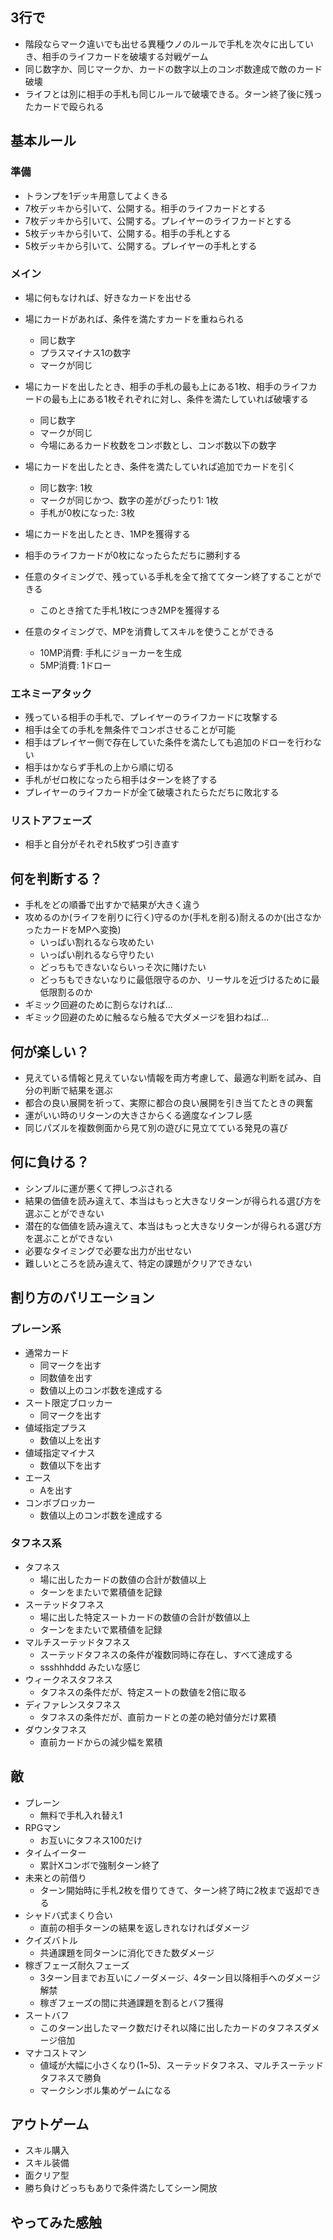 ## 3行で

* 階段ならマーク違いでも出せる異種ウノのルールで手札を次々に出していき、相手のライフカードを破壊する対戦ゲーム
* 同じ数字か、同じマークか、カードの数字以上のコンボ数達成で敵のカード破壊
* ライフとは別に相手の手札も同じルールで破壊できる。ターン終了後に残ったカードで殴られる

## 基本ルール

### 準備
* トランプを1デッキ用意してよくきる
* 7枚デッキから引いて、公開する。相手のライフカードとする
* 7枚デッキから引いて、公開する。プレイヤーのライフカードとする
* 5枚デッキから引いて、公開する。相手の手札とする
* 5枚デッキから引いて、公開する。プレイヤーの手札とする

### メイン
* 場に何もなければ、好きなカードを出せる

* 場にカードがあれば、条件を満たすカードを重ねられる
  * 同じ数字
  * プラスマイナス1の数字
  * マークが同じ

* 場にカードを出したとき、相手の手札の最も上にある1枚、相手のライフカードの最も上にある1枚それぞれに対し、条件を満たしていれば破壊する
  * 同じ数字
  * マークが同じ
  * 今場にあるカード枚数をコンボ数とし、コンボ数以下の数字

* 場にカードを出したとき、条件を満たしていれば追加でカードを引く
  * 同じ数字: 1枚
  * マークが同じかつ、数字の差がぴったり1: 1枚
  * 手札が0枚になった: 3枚

* 場にカードを出したとき、1MPを獲得する

* 相手のライフカードが0枚になったらただちに勝利する

* 任意のタイミングで、残っている手札を全て捨ててターン終了することができる
  * このとき捨てた手札1枚につき2MPを獲得する

* 任意のタイミングで、MPを消費してスキルを使うことができる
  * 10MP消費: 手札にジョーカーを生成
  * 5MP消費: 1ドロー

### エネミーアタック

* 残っている相手の手札で、プレイヤーのライフカードに攻撃する
* 相手は全ての手札を無条件でコンボさせることが可能
* 相手はプレイヤー側で存在していた条件を満たしても追加のドローを行わない
* 相手はかならず手札の上から順に切る
* 手札がゼロ枚になったら相手はターンを終了する
* プレイヤーのライフカードが全て破壊されたらただちに敗北する

### リストアフェーズ

* 相手と自分がそれぞれ5枚ずつ引き直す

## 何を判断する？

* 手札をどの順番で出すかで結果が大きく違う
* 攻めるのか(ライフを削りに行く)守るのか(手札を削る)耐えるのか(出さなかったカードをMPへ変換)
  * いっぱい割れるなら攻めたい
  * いっぱい削れるなら守りたい
  * どっちもできないならいっそ次に賭けたい
  * どっちもできないなりに最低限守るのか、リーサルを近づけるために最低限割るのか
* ギミック回避のために割らなければ...
* ギミック回避のために触るなら触るで大ダメージを狙わねば...

## 何が楽しい？

* 見えている情報と見えていない情報を両方考慮して、最適な判断を試み、自分の判断で結果を選ぶ
* 都合の良い展開を祈って、実際に都合の良い展開を引き当てたときの興奮
* 運がいい時のリターンの大きさからくる適度なインフレ感
* 同じパズルを複数側面から見て別の遊びに見立てている発見の喜び

## 何に負ける？

* シンプルに運が悪くて押しつぶされる
* 結果の価値を読み違えて、本当はもっと大きなリターンが得られる選び方を選ぶことができない
* 潜在的な価値を読み違えて、本当はもっと大きなリターンが得られる選び方を選ぶことができない
* 必要なタイミングで必要な出力が出せない
* 難しいところを読み違えて、特定の課題がクリアできない

## 割り方のバリエーション

### プレーン系
* 通常カード
  * 同マークを出す
  * 同数値を出す
  * 数値以上のコンボ数を達成する
* スート限定ブロッカー
  * 同マークを出す
* 値域指定プラス
  * 数値以上を出す
* 値域指定マイナス
  * 数値以下を出す
* エース
  * Aを出す
* コンボブロッカー
  * 数値以上のコンボ数を達成する

### タフネス系
* タフネス
  * 場に出したカードの数値の合計が数値以上
  * ターンをまたいで累積値を記録
* スーテッドタフネス
  * 場に出した特定スートカードの数値の合計が数値以上
  * ターンをまたいで累積値を記録
* マルチスーテッドタフネス
  * スーテッドタフネスの条件が複数同時に存在し、すべて達成する
  * ssshhhddd みたいな感じ
* ウィークネスタフネス
  * タフネスの条件だが、特定スートの数値を2倍に取る
* ディファレンスタフネス
  * タフネスの条件だが、直前カードとの差の絶対値分だけ累積
* ダウンタフネス
  * 直前カードからの減少幅を累積

## 敵

* プレーン
  * 無料で手札入れ替え1
* RPGマン
  * お互いにタフネス100だけ
* タイムイーター
  * 累計Xコンボで強制ターン終了
* 未来との前借り
  * ターン開始時に手札2枚を借りてきて、ターン終了時に2枚まで返却できる
* シャドバ式まくり合い
  * 直前の相手ターンの結果を返しきれなければダメージ
* クイズバトル
  * 共通課題を同ターンに消化できた数ダメージ
* 稼ぎフェーズ耐久フェーズ
  * 3ターン目までお互いにノーダメージ、4ターン目以降相手へのダメージ解禁
  * 稼ぎフェーズの間に共通課題を割るとバフ獲得
* スートバフ
  * このターン出したマーク数だけそれ以降に出したカードのタフネスダメージ倍加
* マナコストマン
  * 値域が大幅に小さくなり(1~5)、スーテッドタフネス、マルチスーテッドタフネスで勝負
  * マークシンボル集めゲームになる

## アウトゲーム

* スキル購入
* スキル装備
* 面クリア型
* 勝ち負けどっちもありで条件満たしてシーン開放

## やってみた感触

